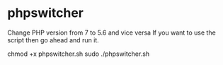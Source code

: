 # phpswitcher
Change PHP version from 7 to 5.6 and vice versa
If you want to use the script then go ahead and run it.

chmod +x phpswitcher.sh
sudo ./phpswitcher.sh
